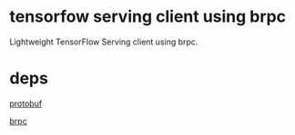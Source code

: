 # tensorfow serving client using brpc

Lightweight TensorFlow Serving client using brpc.


# deps

[protobuf](https://github.com/protocolbuffers/protobuf)

[brpc](https://github.com/apache/incubator-brpc)
